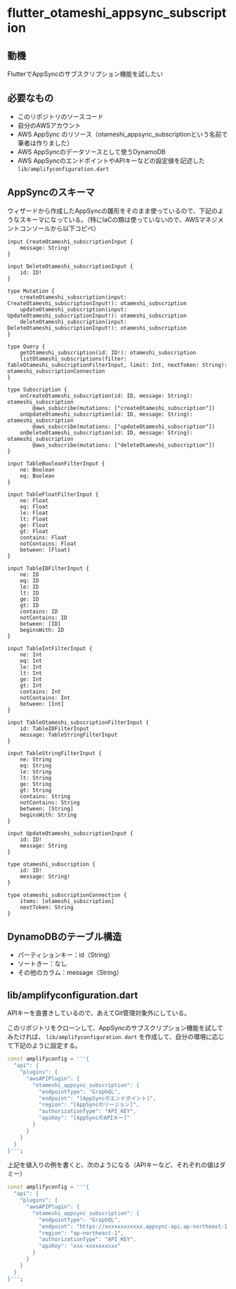 # flutter_otameshi_appsync_subscription

## 動機
FlutterでAppSyncのサブスクリプション機能を試したい

## 必要なもの

- このリポジトリのソースコード
- 自分のAWSアカウント
- AWS AppSync のリソース（otameshi_appsync_subscriptionという名前で筆者は作りました）
- AWS AppSyncのデータソースとして使うDynamoDB
- AWS AppSyncのエンドポイントやAPIキーなどの設定値を記述した `lib/amplifyconfiguration.dart`

## AppSyncのスキーマ

ウィザードから作成したAppSyncの雛形をそのまま使っているので、下記のようなスキーマになっている。（特にIaCの類は使っていないので、AWSマネジメントコンソールから以下コピペ）

```schema
input CreateOtameshi_subscriptionInput {
	message: String!
}

input DeleteOtameshi_subscriptionInput {
	id: ID!
}

type Mutation {
	createOtameshi_subscription(input: CreateOtameshi_subscriptionInput!): otameshi_subscription
	updateOtameshi_subscription(input: UpdateOtameshi_subscriptionInput!): otameshi_subscription
	deleteOtameshi_subscription(input: DeleteOtameshi_subscriptionInput!): otameshi_subscription
}

type Query {
	getOtameshi_subscription(id: ID!): otameshi_subscription
	listOtameshi_subscriptions(filter: TableOtameshi_subscriptionFilterInput, limit: Int, nextToken: String): otameshi_subscriptionConnection
}

type Subscription {
	onCreateOtameshi_subscription(id: ID, message: String): otameshi_subscription
		@aws_subscribe(mutations: ["createOtameshi_subscription"])
	onUpdateOtameshi_subscription(id: ID, message: String): otameshi_subscription
		@aws_subscribe(mutations: ["updateOtameshi_subscription"])
	onDeleteOtameshi_subscription(id: ID, message: String): otameshi_subscription
		@aws_subscribe(mutations: ["deleteOtameshi_subscription"])
}

input TableBooleanFilterInput {
	ne: Boolean
	eq: Boolean
}

input TableFloatFilterInput {
	ne: Float
	eq: Float
	le: Float
	lt: Float
	ge: Float
	gt: Float
	contains: Float
	notContains: Float
	between: [Float]
}

input TableIDFilterInput {
	ne: ID
	eq: ID
	le: ID
	lt: ID
	ge: ID
	gt: ID
	contains: ID
	notContains: ID
	between: [ID]
	beginsWith: ID
}

input TableIntFilterInput {
	ne: Int
	eq: Int
	le: Int
	lt: Int
	ge: Int
	gt: Int
	contains: Int
	notContains: Int
	between: [Int]
}

input TableOtameshi_subscriptionFilterInput {
	id: TableIDFilterInput
	message: TableStringFilterInput
}

input TableStringFilterInput {
	ne: String
	eq: String
	le: String
	lt: String
	ge: String
	gt: String
	contains: String
	notContains: String
	between: [String]
	beginsWith: String
}

input UpdateOtameshi_subscriptionInput {
	id: ID!
	message: String
}

type otameshi_subscription {
	id: ID!
	message: String!
}

type otameshi_subscriptionConnection {
	items: [otameshi_subscription]
	nextToken: String
}
```

## DynamoDBのテーブル構造

- パーティションキー：id（String）
- ソートきー：なし
- その他のカラム：message（String）

## lib/amplifyconfiguration.dart

APIキーを直書きしているので、あえてGit管理対象外にしている。

このリポジトリをクローンして、AppSyncのサブスクリプション機能を試してみたければ、 `lib/amplifyconfiguration.dart` を作成して、自分の環境に応じて下記のように設定する。

```dart
const amplifyconfig = '''{
  "api": {
    "plugins": {
      "awsAPIPlugin": {
        "otameshi_appsync_subscription": {
          "endpointType": "GraphQL",
          "endpoint": "[AppSyncのエンドポイント]",
          "region": "[AppSyncのリージョン]",
          "authorizationType": "API_KEY",
          "apiKey": "[AppSyncのAPIキー]"
        }
      }
    }
  }
}''';
```

上記を値入りの例を書くと、次のようになる（APIキーなど、それぞれの値はダミー）

```dart
const amplifyconfig = '''{
  "api": {
    "plugins": {
      "awsAPIPlugin": {
        "otameshi_appsync_subscription": {
          "endpointType": "GraphQL",
          "endpoint": "https://xxxxxxxxxxxx.appsync-api.ap-northeast-1.amazonaws.com/graphql",
          "region": "ap-northeast-1",
          "authorizationType": "API_KEY",
          "apiKey": "xxx-xxxxxxxxxx"
        }
      }
    }
  }
}''';
```
